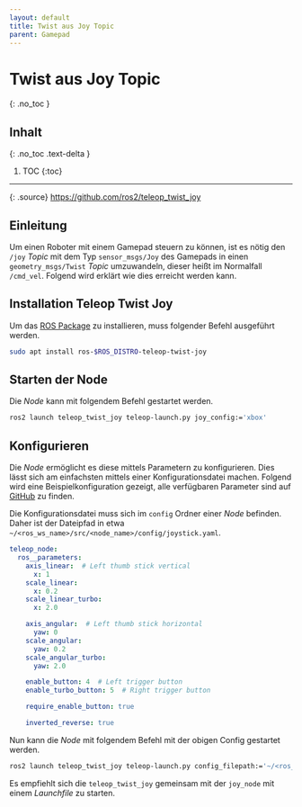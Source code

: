 ```yaml
---
layout: default
title: Twist aus Joy Topic
parent: Gamepad
---
```


# Twist aus Joy Topic
{: .no_toc }

## Inhalt
{: .no_toc .text-delta }

1. TOC
{:toc}

---

{: .source}
<https://github.com/ros2/teleop_twist_joy>

## Einleitung

Um einen Roboter mit einem Gamepad steuern zu können, ist es nötig den `/joy` *Topic* mit dem Typ `sensor_msgs/Joy` des Gamepads in einen `geometry_msgs/Twist` *Topic* umzuwandeln, dieser heißt im Normalfall `/cmd_vel`.
Folgend wird erklärt wie dies erreicht werden kann.

## Installation Teleop Twist Joy

Um das [ROS Package](https://github.com/ros2/teleop_twist_joy) zu installieren, muss folgender Befehl ausgeführt werden.

```bash
sudo apt install ros-$ROS_DISTRO-teleop-twist-joy
```

## Starten der Node

Die *Node* kann mit folgendem Befehl gestartet werden.

```bash
ros2 launch teleop_twist_joy teleop-launch.py joy_config:='xbox'
```

## Konfigurieren

Die *Node* ermöglicht es diese mittels Parametern zu konfigurieren. Dies lässt sich am einfachsten mittels einer Konfigurationsdatei machen.
Folgend wird eine Beispielkonfiguration gezeigt, alle verfügbaren Parameter sind auf [GitHub](https://github.com/ros2/teleop_twist_joy?tab=readme-ov-file#parameters) zu finden.

Die Konfigurationsdatei muss sich im `config` Ordner einer *Node* befinden. Daher ist der Dateipfad in etwa `~/<ros_ws_name>/src/<node_name>/config/joystick.yaml`.

```yaml
teleop_node:
  ros__parameters:
    axis_linear:  # Left thumb stick vertical
      x: 1
    scale_linear:
      x: 0.2
    scale_linear_turbo:
      x: 2.0

    axis_angular:  # Left thumb stick horizontal
      yaw: 0
    scale_angular:
      yaw: 0.2
    scale_angular_turbo:
      yaw: 2.0

    enable_button: 4  # Left trigger button
    enable_turbo_button: 5  # Right trigger button

    require_enable_button: true

    inverted_reverse: true
```

Nun kann die *Node* mit folgendem Befehl mit der obigen Config gestartet werden.

```bash
ros2 launch teleop_twist_joy teleop-launch.py config_filepath:='~/<ros_ws_name>/src/<node_name>/config/joystick.yaml'
```

Es empfiehlt sich die `teleop_twist_joy` gemeinsam mit der `joy_node` mit einem *Launchfile* zu starten.
